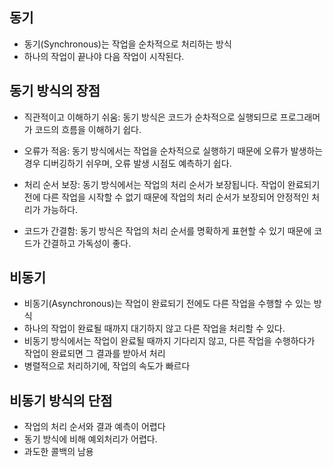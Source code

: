 ## 동기

- 동기(Synchronous)는 작업을 순차적으로 처리하는 방식
- 하나의 작업이 끝나야 다음 작업이 시작된다.

## 동기 방식의 장점
- 직관적이고 이해하기 쉬움: 동기 방식은 코드가 순차적으로 실행되므로 프로그래머가 코드의 흐름을 이해하기 쉽다.

- 오류가 적음: 동기 방식에서는 작업을 순차적으로 실행하기 때문에 오류가 발생하는 경우 디버깅하기 쉬우며, 오류 발생 시점도 예측하기 쉽다.

- 처리 순서 보장: 동기 방식에서는 작업의 처리 순서가 보장됩니다. 작업이 완료되기 전에 다른 작업을 시작할 수 없기 때문에 작업의 처리 순서가 보장되어 안정적인 처리가 가능하다.

- 코드가 간결함: 동기 방식은 작업의 처리 순서를 명확하게 표현할 수 있기 때문에 코드가 간결하고 가독성이 좋다.


## 비동기
- 비동기(Asynchronous)는 작업이 완료되기 전에도 다른 작업을 수행할 수 있는 방식
- 하나의 작업이 완료될 때까지 대기하지 않고 다른 작업을 처리할 수 있다.
- 비동기 방식에서는 작업이 완료될 때까지 기다리지 않고, 다른 작업을 수행하다가 작업이 완료되면 그 결과를 받아서 처리
- 병렬적으로 처리하기에, 작업의 속도가 빠르다

## 비동기 방식의 단점
- 작업의 처리 순서와 결과 예측이 어렵다
- 동기 방식에 비해 예외처리가 어렵다.
- 과도한 콜백의 남용

